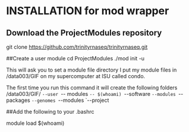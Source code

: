 # INSTALLATION for mod wrapper

## Download the ProjectModules repository
git clone https://github.com/trinityrnaseq/trinityrnaseq.git

##Create a user module
cd ProjectModules
./mod init -u

This will ask you to set a module file directory
I put my module files in /data003/GIF on my supercomputer at ISU called condo.

The first time you run this command it will create the following folders
/data003/GIF/
`--user
    `-- modules
        `-- $(whoami)
`--software
    `--modules
    `--packages
`--genomes
    `--modules
`--project

##Add the following to your .bashrc

module load $(whoami)


